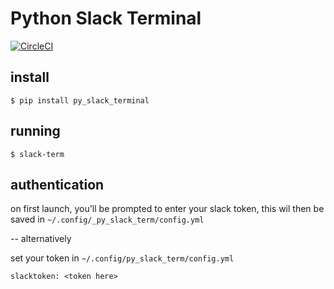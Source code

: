 # Python Slack Terminal #
[![CircleCI](https://circleci.com/gh/chestm007/py_slack_terminal.svg?style=svg)](https://circleci.com/gh/chestm007/py_slack_terminal)  

## install ##
```
$ pip install py_slack_terminal
```

## running ##

```
$ slack-term
```

## authentication ##

on first launch, you'll be prompted to enter your slack token, this wil then be saved in `~/.config/_py_slack_term/config.yml`

 -- alternatively

set your token in `~/.config/py_slack_term/config.yml`

```
slacktoken: <token here>
```



